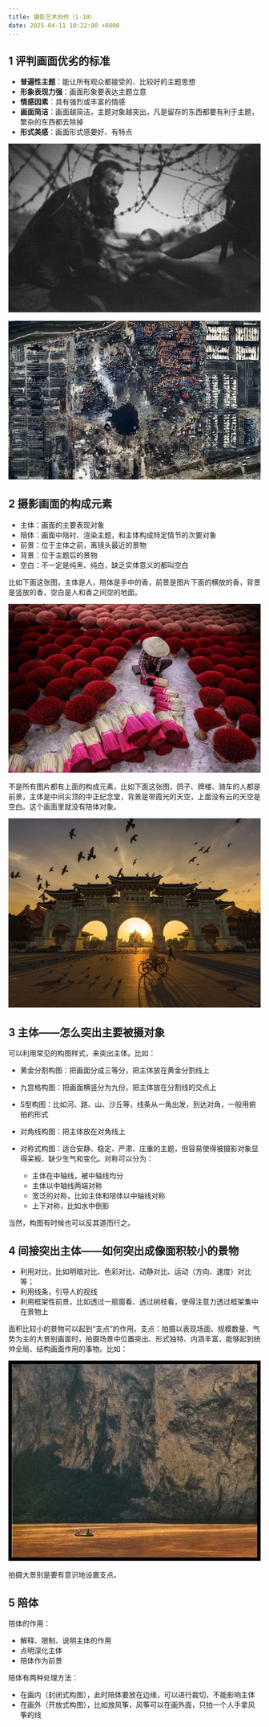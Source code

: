 ```yaml
---
title: 摄影艺术创作（1-10）
date: 2025-04-11 10:22:00 +0800
---
```


## 1 评判画面优劣的标准

- **普遍性主题**：能让所有观众都接受的、比较好的主题思想
- **形象表现力强**：画面形象要表达主题立意
- **情感因素**：具有强烈或丰富的情感
- **画面简洁**：画面越简洁，主题对象越突出，凡是留存的东西都要有利于主题，繁杂的东西都去除掉
- **形式美感**：画面形式感要好、有特点

![《Hope for new life》Warren Richardson](images/Hope_for_a_New_Life.webp)

![《天津港爆炸》陈杰](images/天津港爆炸.webp)

## 2 摄影画面的构成元素

- 主体：画面的主要表现对象
- 陪体：画面中陪衬、渲染主题，和主体构成特定情节的次要对象
- 前景：位于主体之前，离镜头最近的景物
- 背景：位于主题后的景物
- 空白：不一定是纯黑、纯白，缺乏实体意义的都叫空白

比如下面这张图，主体是人，陪体是手中的香，前景是图片下面的横放的香，背景是竖放的香，空白是人和香之间空的地面。

![《Field of Fragrance》Tran Tuan Viet](images/Field_of_Fragrance.webp)

不是所有图片都有上面的构成元素，比如下面这张图，鸽子、牌楼、骑车的人都是前景，主体是中间尖顶的中正纪念堂，背景是带霞光的天空，上面没有云的天空是空白。这个画面里就没有陪体对象。

![《第一缕阳光》Theerasak Saksritawee](images/第一缕阳光.webp)

## 3 主体——怎么突出主要被摄对象

可以利用常见的构图样式，来突出主体。比如：

- 黄金分割构图：把画面分成三等分，把主体放在黄金分割线上
- 九宫格构图：把画面横竖分为九份，把主体放在分割线的交点上

- S型构图：比如河、路、山、沙丘等，线条从一角出发，到达对角，一般用俯拍的形式
- 对角线构图：把主体放在对角线上

- 对称式构图：适合安静、稳定、严肃、庄重的主题，但容易使得被摄影对象显得呆板、缺少生气和变化。对称可以分为：
  - 主体在中轴线，被中轴线均分
  - 主体以中轴线两端对称
  - 宽泛的对称，比如主体和陪体以中轴线对称
  - 上下对称，比如水中倒影

当然，构图有时候也可以反其道而行之。

## 4 间接突出主体——如何突出成像面积较小的景物

- 利用对比，比如明暗对比、色彩对比、动静对比、运动（方向、速度）对比等；
- 利用线条，引导人的视线
- 利用框架性前景，比如透过一扇窗看、透过树枝看，使得注意力透过框架集中在景物上

面积比较小的景物可以起到“支点”的作用。支点：拍摄以表现场面、规模数量、气势为主的大景别画面时，拍摄场景中位置突出、形式独特、内涵丰富，能够起到统帅全局、结构画面作用的事物。比如：

![《长江万里图》 陈复礼](images/长江万里图.webp)

拍摄大景别是要有意识地设置支点。

## 5 陪体

陪体的作用：

- 解释、限制、说明主体的作用
- 点明深化主体
- 陪体作为前景

陪体有两种处理方法：

- 在画内（封闭式构图），此时陪体要放在边缘，可以进行裁切，不能影响主体
- 在画外（开放式构图），比如放风筝，风筝可以在画外面，只拍一个人手拿风筝的线
